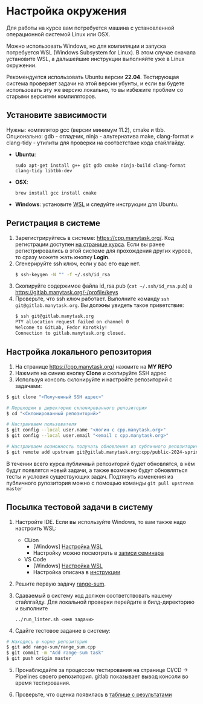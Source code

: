 # Настройка окружения

Для работы на курсе вам потребуется машина с установленной операционной системой Linux или OSX.

Можно использовать Windows, но для компиляции и запуска потребуется WSL (Windows Subsystem for Linux). В этом случае сначала установите WSL, а дальшейшие инструкции выполняйте уже в Linux окружении.

Рекомендуется использовать Ubuntu версии **22.04**. Тестирующая система проверяет задачи на этой
версии убунты, и если вы будете использовать эту же версию локально, то вы избежите
проблем со старыми версиями компиляторов.

## Установите зависимости
  Нужны: компилятор gcc (версии минимум 11.2), cmake и tbb.
  Опционально: gdb - отладчик, ninja - альтернатива make, clang-format и clang-tidy - утилиты для проверки на соответствие кода стайлгайду.
   * **Ubuntu**:
        ```
        sudo apt-get install g++ git gdb cmake ninja-build clang-format clang-tidy libtbb-dev
        ```
   * **OSX**:
        ```
        brew install gcc install cmake
        ```
   * **Windows**: установите [WSL](https://learn.microsoft.com/en-us/windows/wsl/install) и следуйте инструкции для Ubuntu.

## Регистрация в системе

1. Зарегистрируйтесь в системе: https://cpp.manytask.org/. Код регистрации доступен [на странице курса](https://lk.yandexdataschool.ru/courses/2024-spring/7.1222-obuchenie-iazyku-cpp-chast-2/). Если вы ранее регистрировались в этой системе для прохождения других курсов, то сразу можете жать кнопку **Login**.
2. Сгенерируйте ssh ключ, если у вас его еще нет.
   ```bash
   $ ssh-keygen -N "" -f ~/.ssh/id_rsa
   ```
3. Скопируйте содержимое файла id_rsa.pub (`cat ~/.ssh/id_rsa.pub`) в https://gitlab.manytask.org/-/profile/keys
4. Проверьте, что ssh ключ работает. Выполните команду `ssh git@gitlab.manytask.org`. Вы должны увидеть такое приветствие:
   ```bash
   $ ssh git@gitlab.manytask.org
   PTY allocation request failed on channel 0
   Welcome to GitLab, Fedor Korotkiy!
   Connection to gitlab.manytask.org closed.
   ```

## Настройка локального репозитория
   1. На странице https://cpp.manytask.org/ нажмите на **MY REPO**
   2. Нажмите на синию кнопку **Clone** и скопируйте SSH адрес
   3. Используя консоль склонируйте и настройте репозиторий с задачами:
   ```bash
   $ git clone "<Полученный SSH адрес>"

   # Переходим в директорию склонированного репозитория
   $ cd "<Склонированный репозиторий>"

   # Настраиваем пользователя
   $ git config --local user.name "<логин с cpp.manytask.org>"
   $ git config --local user.email "<email с cpp.manytask.org>"

   # Настраиваем возможность получать обновления из публичного репозитория с задачами
   $ git remote add upstream git@gitlab.manytask.org:cpp/public-2024-spring.git
   ```

   В течении всего курса публичный репозиторий будет обновлятся, в нём будут появлятся новый задачи, а также возможно будут обновляться тесты и условия существующих задач. Подтянуть изменения из публичного рупозитория можно с помощью команды `git pull upstream master` 

## Посылка тестовой задачи в систему

1. Настройте IDE. Если вы используйте Windows, то вам также надо настроить WSL:
   * CLion
      - \[Windows\] [Настройка WSL](https://www.jetbrains.com/help/clion/how-to-use-wsl-development-environment-in-clion.html)
      - Настройку можно посмотреть в [записи семинара](https://disk.yandex.ru/i/8waWBV-L-FOKOw)
   * VS Code
      - \[Windows\] [Настройка WSL](https://code.visualstudio.com/docs/cpp/config-wsl)
      - Настройка описана в [инструкции](https://docs.google.com/document/d/1K0t05Bmqb3he3gW4ORQXfkVfFouS4FRT)

2. Решите первую задачу [range-sum](../range-sum).

3. Сдаваемый в систему код должен соответствовать нашему стайлгайду. Для локальной проверки перейдите в билд-директорию и выполните
    ```(bash)
    ../run_linter.sh <имя задачи>
    ```

4. Сдайте тестовое задание в систему:
```bash
# Находясь в корне репозитория
$ git add range-sum/range_sum.cpp
$ git commit -m "Add range-sum task"
$ git push origin master
```

5. Пронаблюдайте за процессом тестирования на странице CI/CD -> Pipelines своего репозитория. gitlab показывает вывод консоли во время тестирования.

6. Проверьте, что оценка появилась в [таблице с результатами](https://docs.google.com/spreadsheets/d/1Ae0G7XgzTAPa3P63aUEui6csfW2SwdqdX5zMpdPbKAI)
